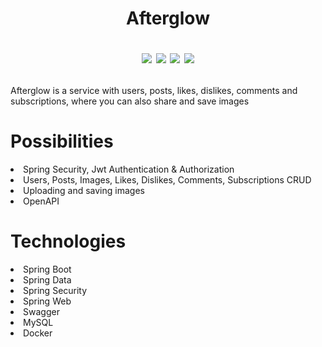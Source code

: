 <h1 align="center">Afterglow

[![](https://img.shields.io/badge/Developed%20by-halcyon-blue)](https://github.com/HalcyonsDev)
![](https://img.shields.io/badge/JDK-17-yellow)
![](https://img.shields.io/badge/Spring%20Boot-3.0.11-%236DB33F)
[![](https://img.shields.io/badge/DBMS-MySQL-%234476ff)](https://www.mysql.com/)
</h1>

<p>Afterglow is a service with users, posts, likes, dislikes, comments and subscriptions, where you can also share and save images</p>

<h1>Possibilities</h1>

<li>Spring Security, Jwt Authentication & Authorization</li>
<li>Users, Posts, Images, Likes, Dislikes, Comments, Subscriptions CRUD</li>
<li>Uploading and saving images</li>
<li>OpenAPI</li>

<h1>Technologies</h1>
<li>Spring Boot</li>
<li>Spring Data</li>
<li>Spring Security</li>
<li>Spring Web</li>
<li>Swagger</li>
<li>MySQL</li>
<li>Docker</li>